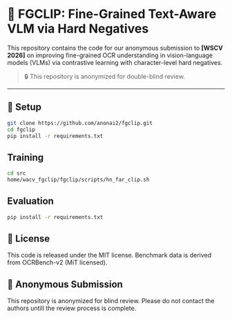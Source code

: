 # 📘 FGCLIP: Fine-Grained Text-Aware VLM via Hard Negatives

This repository contains the code for our anonymous submission to **[WSCV 2026]** on improving fine-grained OCR understanding in vision-language models (VLMs) via contrastive learning with character-level hard negatives.

> 🔒 This repository is anonymized for double-blind review.

---

## 🔧 Setup

```bash
git clone https://github.com/anonai2/fgclip.git
cd fgclip
pip install -r requirements.txt
```


## Training
```bash
cd src
home/wacv_fgclip/fgclip/scripts/hn_far_clip.sh
```


## Evaluation
```bash
pip install -r requirements.txt

```

## 📜 License
This code is released under the MIT license.
Benchmark data is derived from OCRBench-v2 (MiT licensed).


## 🙊 Anonymous Submission
This repository is anonymized for blind review. 
Please do not contact the authors untill the review process is complete.